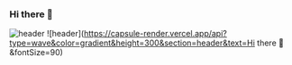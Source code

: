 ### Hi there 👋
![header](https://capsule-render.vercel.app/api?type=waving&color=auto&height=200&section=header&text=FigureKim!%20&render&animation=fadeIn&fontAlign=80&fontSize=70)
![header](https://capsule-render.vercel.app/api?type=wave&color=gradient&height=300&section=header&text=Hi there 👋&fontSize=90)


<!--
**figurekim317/figurekim317** is a ✨ _special_ ✨ repository because its `README.md` (this file) appears on your GitHub profile.

Here are some ideas to get you started:

- 🔭 I’m currently working on ...
- 🌱 I’m currently learning ...
- 👯 I’m looking to collaborate on ...
- 🤔 I’m looking for help with ...
- 💬 Ask me about ...
- 📫 How to reach me: ...
- 😄 Pronouns: ...
- ⚡ Fun fact: ...
-->
